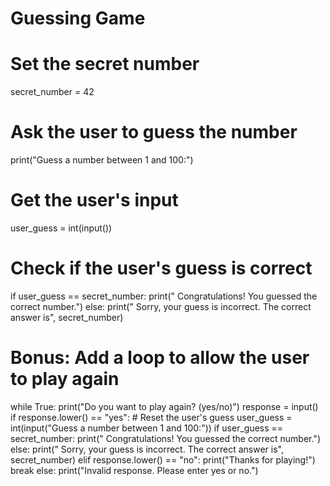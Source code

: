 # Guessing Game

# Set the secret number
secret_number = 42

# Ask the user to guess the number
print("Guess a number between 1 and 100:")

# Get the user's input
user_guess = int(input())

# Check if the user's guess is correct
if user_guess == secret_number:
    print(" Congratulations! You guessed the correct number.")
else:
    print(" Sorry, your guess is incorrect. The correct answer is", secret_number)

# Bonus: Add a loop to allow the user to play again
while True:
    print("Do you want to play again? (yes/no)")
    response = input()
    if response.lower() == "yes":
        # Reset the user's guess
        user_guess = int(input("Guess a number between 1 and 100:"))
        if user_guess == secret_number:
            print(" Congratulations! You guessed the correct number.")
        else:
            print(" Sorry, your guess is incorrect. The correct answer is", secret_number)
    elif response.lower() == "no":
        print("Thanks for playing!")
        break
    else:
        print("Invalid response. Please enter yes or no.")
